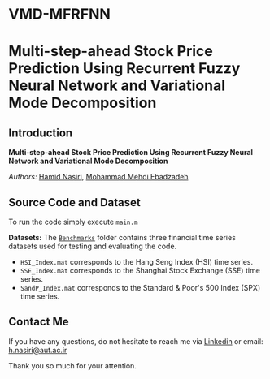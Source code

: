 # VMD-MFRFNN
# Multi-step-ahead Stock Price Prediction Using Recurrent Fuzzy Neural Network and Variational Mode Decomposition

## Introduction

**Multi-step-ahead Stock Price Prediction Using Recurrent Fuzzy Neural Network and Variational Mode Decomposition**

*Authors:* [Hamid Nasiri](https://www.linkedin.com/in/hamid-nasiri-b5555487/), [Mohammad Mehdi Ebadzadeh](https://www.linkedin.com/in/mehdi-ebadzadeh-28bb3b35/)

## Source Code and Dataset

To run the code simply execute `main.m`

**Datasets:** 
The [`Benchmarks`](Benchmarks/) folder contains three financial time series datasets used for testing and evaluating the code.

+ `HSI_Index.mat` corresponds to the Hang Seng Index (HSI) time series.
+ `SSE_Index.mat` corresponds to the Shanghai Stock Exchange (SSE) time series.
+ `SandP_Index.mat` corresponds to the Standard & Poor's 500 Index (SPX) time series.


## Contact Me

If you have any questions, do not hesitate to reach me via [Linkedin](https://www.linkedin.com/in/hamid-nasiri-b5555487/) or email: h.nasiri@aut.ac.ir

Thank you so much for your attention.
